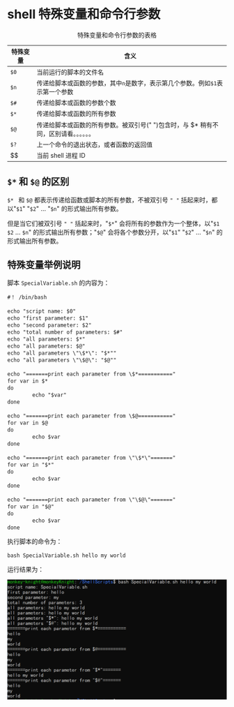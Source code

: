 # shell 特殊变量和命令行参数

<center>特殊变量和命令行参数的表格</center>

| 特殊变量 | 含义                                                         |
| -------- | ------------------------------------------------------------ |
| `$0`     | 当前运行的脚本的文件名                                       |
| `$n`     | 传递给脚本或函数的参数，其中`n`是数字，表示第几个参数。例如`$1`表示第一个参数 |
| `$#`     | 传递给脚本或函数的参数个数                                   |
| `$*`     | 传递给脚本或函数的所有参数                                   |
| `$@`     | 传递给脚本或函数的所有参数。被双引号(" ")包含时，与 $* 稍有不同，区别请看。。。。。。 |
| `$?`     | 上一个命令的退出状态，或者函数的返回值                       |
| $$       | 当前 shell 进程 ID                                           |



## `$*` 和 `$@` 的区别

`$* ` 和 `$@` 都表示传递给函数或脚本的所有参数，不被双引号 `" "` 括起来时，都以"`$1`" "`$2`" … "`$n`" 的形式输出所有参数。

但是当它们被双引号 `" "` 括起来时，"`$*`" 会将所有的参数作为一个整体，以"`$1` `$2` … `$n`" 的形式输出所有参数；"`$@`" 会将各个参数分开，以"`$1`" "`$2`" … "`$n`" 的形式输出所有参数。



## 特殊变量举例说明

脚本 `SpecialVariable.sh` 的内容为：

```shell
#！ /bin/bash

echo "script name: $0"
echo "first parameter: $1"
echo "second parameter: $2"
echo "total number of parameters: $#"
echo "all parameters: $*"
echo "all parameters: $@"
echo "all parameters \"\$*\": "$*""
echo "all parameters \"\$@\": "$@""

echo "=======print each parameter from \$*==========="
for var in $*
do
        echo "$var"
done

echo "=======print each parameter from \$@==========="
for var in $@
do
        echo $var
done

echo "=======print each parameter from \"\$*\"======="
for var in "$*"
do
        echo $var
done

echo "=======print each parameter from \"\$@\"======="
for var in "$@"
do
        echo $var
done
```

执行脚本的命令为：

```shell
bash SpecialVariable.sh hello my world
```

运行结果为：

![](assets/special_variable.png)

